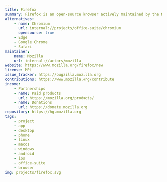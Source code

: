 ```yaml
---
title: Firefox
summary: Firefox is an open-source browser actively maintained by the Mozilla Fondation.
alternatives:
    - name: Chromium
      url: internal://projects/office-suite/chromium
      opensource: true
    - Edge
    - Google Chrome
    - Safari
maintainer:
    name: Mozilla
    url: internal://actors/mozilla
website: https://www.mozilla.org/firefox/new
license: MPL
issue_tracker: https://bugzilla.mozilla.org
contributions: https://www.mozilla.org/contribute
income:
    - Partnerships
    - name: Paid products
      url: https://mozilla.org/products/
    - name: Donations
      url: https://donate.mozilla.org
repository: https://hg.mozilla.org
tags:
    - project
    - app
    - desktop
    - phone
    - linux
    - macos
    - windows
    - android
    - ios
    - office-suite
    - browser
img: projects/firefox.svg
---
```


